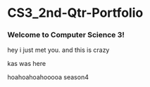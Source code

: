 # CS3_2nd-Qtr-Portfolio

### Welcome to Computer Science 3!
hey i just met you. and this is crazy

kas was here

hoahoahoahooooa season4
